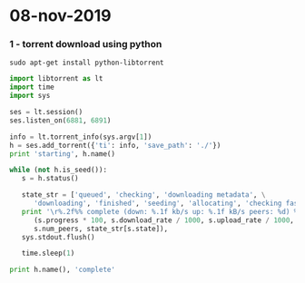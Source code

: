 # 08-nov-2019


### 1 - torrent download using python

```sudo apt-get install python-libtorrent```

```python
import libtorrent as lt
import time
import sys

ses = lt.session()
ses.listen_on(6881, 6891)

info = lt.torrent_info(sys.argv[1])
h = ses.add_torrent({'ti': info, 'save_path': './'})
print 'starting', h.name()

while (not h.is_seed()):
   s = h.status()

   state_str = ['queued', 'checking', 'downloading metadata', \
      'downloading', 'finished', 'seeding', 'allocating', 'checking fastresume']
   print '\r%.2f%% complete (down: %.1f kb/s up: %.1f kB/s peers: %d) %s' % \
      (s.progress * 100, s.download_rate / 1000, s.upload_rate / 1000, \
      s.num_peers, state_str[s.state]),
   sys.stdout.flush()

   time.sleep(1)

print h.name(), 'complete'
```
